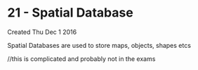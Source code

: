 # 21 - Spatial Database
Created Thu Dec 1 2016

Spatial Databases are used to store maps, objects, shapes etcs

//this is complicated and probably not in the exams


